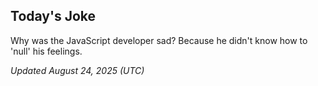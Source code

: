 ## Today's Joke
Why was the JavaScript developer sad? Because he didn't know how to 'null' his feelings.

*Updated August 24, 2025 (UTC)*
